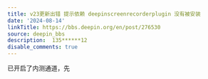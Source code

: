 ```yaml
---
title: v23更新出错 提示依赖 deepinscreenrecorderplugin 没有被安装
date: '2024-08-14'
linkTitle: https://bbs.deepin.org/en/post/276530
source: deepin_bbs
description:  135******12 
disable_comments: true
---
```

已开启了内测通道，先
